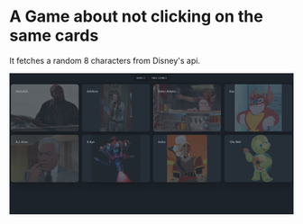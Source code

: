 # A Game about not clicking on the same cards

It fetches a random 8 characters from Disney's api.

![Image of the website](./public/img.png)